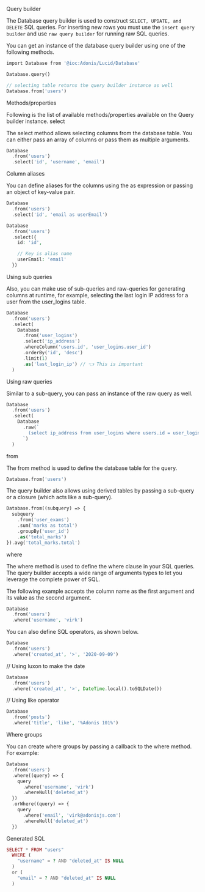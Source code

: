 Query builder

The Database query builder is used to construct `SELECT, UPDATE, and DELETE` SQL queries. For inserting new rows you must use the `insert query builder` and use `raw query builder` for running raw SQL queries.

You can get an instance of the database query builder using one of the following methods.

```php
import Database from '@ioc:Adonis/Lucid/Database'

Database.query()

// selecting table returns the query builder instance as well
Database.from('users')

```
Methods/properties

Following is the list of available methods/properties available on the Query builder instance.
select

The select method allows selecting columns from the database table. You can either pass an array of columns or pass them as multiple arguments.

```php
Database
  .from('users')
  .select('id', 'username', 'email')
```

Column aliases

You can define aliases for the columns using the as expression or passing an object of key-value pair.

```php
Database
  .from('users')
  .select('id', 'email as userEmail')
```
```php
Database
  .from('users')
  .select({
    id: 'id',

    // Key is alias name
    userEmail: 'email'
  })
 ```
Using sub queries

Also, you can make use of sub-queries and raw-queries for generating columns at runtime, for example, selecting the last login IP address for a user from the user_logins table.

```php
Database
  .from('users')
  .select(
    Database
      .from('user_logins')
      .select('ip_address')
      .whereColumn('users.id', 'user_logins.user_id')
      .orderBy('id', 'desc')
      .limit(1)
      .as('last_login_ip') // 👈 This is important
  )
```

 Using raw queries

Similar to a sub-query, you can pass an instance of the raw query as well.

```php
Database
  .from('users')
  .select(
    Database
      .raw(`
        (select ip_address from user_logins where users.id = user_logins.user_id limit 1) as last_login_ip
      `)
  )
```

from

The from method is used to define the database table for the query.

```php
Database.from('users')
```

The query builder also allows using derived tables by passing a sub-query or a closure (which acts like a sub-query).

```php
Database.from((subquery) => {
  subquery
    .from('user_exams')
    .sum('marks as total')
    .groupBy('user_id')
    .as('total_marks')
}).avg('total_marks.total')
```
where

The where method is used to define the where clause in your SQL queries. The query builder accepts a wide range of arguments types to let you leverage the complete power of SQL.

The following example accepts the column name as the first argument and its value as the second argument.

```php
Database
  .from('users')
  .where('username', 'virk')
```
You can also define SQL operators, as shown below.

```php
Database
  .from('users')
  .where('created_at', '>', '2020-09-09')
```

// Using luxon to make the date

```php
Database
  .from('users')
  .where('created_at', '>', DateTime.local().toSQLDate())
```

// Using like operator

```php
Database
  .from('posts')
  .where('title', 'like', '%Adonis 101%')
```

Where groups

You can create where groups by passing a callback to the where method. For example:

```php
Database
  .from('users')
  .where((query) => {
    query
      .where('username', 'virk')
      .whereNull('deleted_at')
  })
  .orWhere((query) => {
    query
      .where('email', 'virk@adonisjs.com')
      .whereNull('deleted_at')
  })
```

Generated SQL

```php
SELECT * FROM "users"
  WHERE (
    "username" = ? AND "deleted_at" IS NULL
  )
  or (
    "email" = ? AND "deleted_at" IS NULL
  )
```
